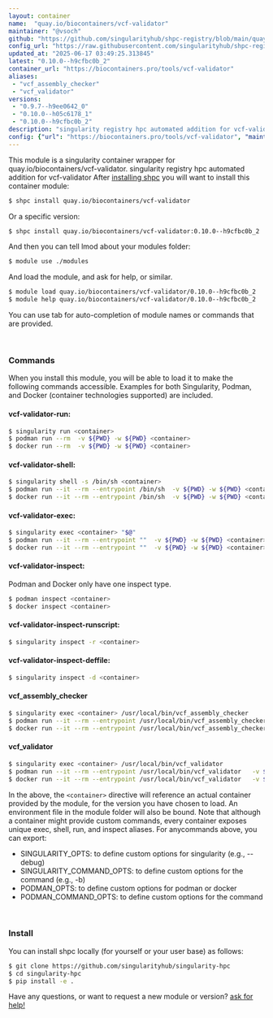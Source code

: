 ```yaml
---
layout: container
name:  "quay.io/biocontainers/vcf-validator"
maintainer: "@vsoch"
github: "https://github.com/singularityhub/shpc-registry/blob/main/quay.io/biocontainers/vcf-validator/container.yaml"
config_url: "https://raw.githubusercontent.com/singularityhub/shpc-registry/main/quay.io/biocontainers/vcf-validator/container.yaml"
updated_at: "2025-06-17 03:49:25.313845"
latest: "0.10.0--h9cfbc0b_2"
container_url: "https://biocontainers.pro/tools/vcf-validator"
aliases:
 - "vcf_assembly_checker"
 - "vcf_validator"
versions:
 - "0.9.7--h9ee0642_0"
 - "0.10.0--h05c6178_1"
 - "0.10.0--h9cfbc0b_2"
description: "singularity registry hpc automated addition for vcf-validator"
config: {"url": "https://biocontainers.pro/tools/vcf-validator", "maintainer": "@vsoch", "description": "singularity registry hpc automated addition for vcf-validator", "latest": {"0.10.0--h9cfbc0b_2": "sha256:9a39fc4d05f390be21a4dbe4bf82760398566370861a56cf41c4e5523acb6419"}, "tags": {"0.9.7--h9ee0642_0": "sha256:b42848a514ba7781cd894af60deb443d96487fc0cd826dd4674457a9c0ddc79e", "0.10.0--h05c6178_1": "sha256:7ce1b513659c52481b6afddfc9360f3f567b1b3a6417a3268a34ad400a55f08a", "0.10.0--h9cfbc0b_2": "sha256:9a39fc4d05f390be21a4dbe4bf82760398566370861a56cf41c4e5523acb6419"}, "docker": "quay.io/biocontainers/vcf-validator", "aliases": {"vcf_assembly_checker": "/usr/local/bin/vcf_assembly_checker", "vcf_validator": "/usr/local/bin/vcf_validator"}}
---
```


This module is a singularity container wrapper for quay.io/biocontainers/vcf-validator.
singularity registry hpc automated addition for vcf-validator
After [installing shpc](#install) you will want to install this container module:


```bash
$ shpc install quay.io/biocontainers/vcf-validator
```

Or a specific version:

```bash
$ shpc install quay.io/biocontainers/vcf-validator:0.10.0--h9cfbc0b_2
```

And then you can tell lmod about your modules folder:

```bash
$ module use ./modules
```

And load the module, and ask for help, or similar.

```bash
$ module load quay.io/biocontainers/vcf-validator/0.10.0--h9cfbc0b_2
$ module help quay.io/biocontainers/vcf-validator/0.10.0--h9cfbc0b_2
```

You can use tab for auto-completion of module names or commands that are provided.

<br>

### Commands

When you install this module, you will be able to load it to make the following commands accessible.
Examples for both Singularity, Podman, and Docker (container technologies supported) are included.

#### vcf-validator-run:

```bash
$ singularity run <container>
$ podman run --rm  -v ${PWD} -w ${PWD} <container>
$ docker run --rm  -v ${PWD} -w ${PWD} <container>
```

#### vcf-validator-shell:

```bash
$ singularity shell -s /bin/sh <container>
$ podman run --it --rm --entrypoint /bin/sh  -v ${PWD} -w ${PWD} <container>
$ docker run --it --rm --entrypoint /bin/sh  -v ${PWD} -w ${PWD} <container>
```

#### vcf-validator-exec:

```bash
$ singularity exec <container> "$@"
$ podman run --it --rm --entrypoint ""  -v ${PWD} -w ${PWD} <container> "$@"
$ docker run --it --rm --entrypoint ""  -v ${PWD} -w ${PWD} <container> "$@"
```

#### vcf-validator-inspect:

Podman and Docker only have one inspect type.

```bash
$ podman inspect <container>
$ docker inspect <container>
```

#### vcf-validator-inspect-runscript:

```bash
$ singularity inspect -r <container>
```

#### vcf-validator-inspect-deffile:

```bash
$ singularity inspect -d <container>
```


#### vcf_assembly_checker

```bash
$ singularity exec <container> /usr/local/bin/vcf_assembly_checker
$ podman run --it --rm --entrypoint /usr/local/bin/vcf_assembly_checker   -v ${PWD} -w ${PWD} <container> -c " $@"
$ docker run --it --rm --entrypoint /usr/local/bin/vcf_assembly_checker   -v ${PWD} -w ${PWD} <container> -c " $@"
```


#### vcf_validator

```bash
$ singularity exec <container> /usr/local/bin/vcf_validator
$ podman run --it --rm --entrypoint /usr/local/bin/vcf_validator   -v ${PWD} -w ${PWD} <container> -c " $@"
$ docker run --it --rm --entrypoint /usr/local/bin/vcf_validator   -v ${PWD} -w ${PWD} <container> -c " $@"
```



In the above, the `<container>` directive will reference an actual container provided
by the module, for the version you have chosen to load. An environment file in the
module folder will also be bound. Note that although a container
might provide custom commands, every container exposes unique exec, shell, run, and
inspect aliases. For anycommands above, you can export:

 - SINGULARITY_OPTS: to define custom options for singularity (e.g., --debug)
 - SINGULARITY_COMMAND_OPTS: to define custom options for the command (e.g., -b)
 - PODMAN_OPTS: to define custom options for podman or docker
 - PODMAN_COMMAND_OPTS: to define custom options for the command

<br>

### Install

You can install shpc locally (for yourself or your user base) as follows:

```bash
$ git clone https://github.com/singularityhub/singularity-hpc
$ cd singularity-hpc
$ pip install -e .
```

Have any questions, or want to request a new module or version? [ask for help!](https://github.com/singularityhub/singularity-hpc/issues)